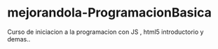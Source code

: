 mejorandola-ProgramacionBasica
==============================

Curso de iniciacion a la programacion con JS , html5 introductorio y demas..
